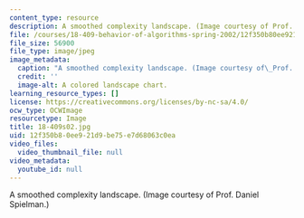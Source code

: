 ```yaml
---
content_type: resource
description: A smoothed complexity landscape. (Image courtesy of Prof. Daniel Spielman.)
file: /courses/18-409-behavior-of-algorithms-spring-2002/12f350b80ee921d9be75e7d68063c0ea_18-409s02.jpg
file_size: 56900
file_type: image/jpeg
image_metadata:
  caption: "A smoothed complexity landscape. (Image courtesy of\_Prof. Daniel Spielman.)"
  credit: ''
  image-alt: A colored landscape chart.
learning_resource_types: []
license: https://creativecommons.org/licenses/by-nc-sa/4.0/
ocw_type: OCWImage
resourcetype: Image
title: 18-409s02.jpg
uid: 12f350b8-0ee9-21d9-be75-e7d68063c0ea
video_files:
  video_thumbnail_file: null
video_metadata:
  youtube_id: null
---
```

A smoothed complexity landscape. (Image courtesy of Prof. Daniel Spielman.)